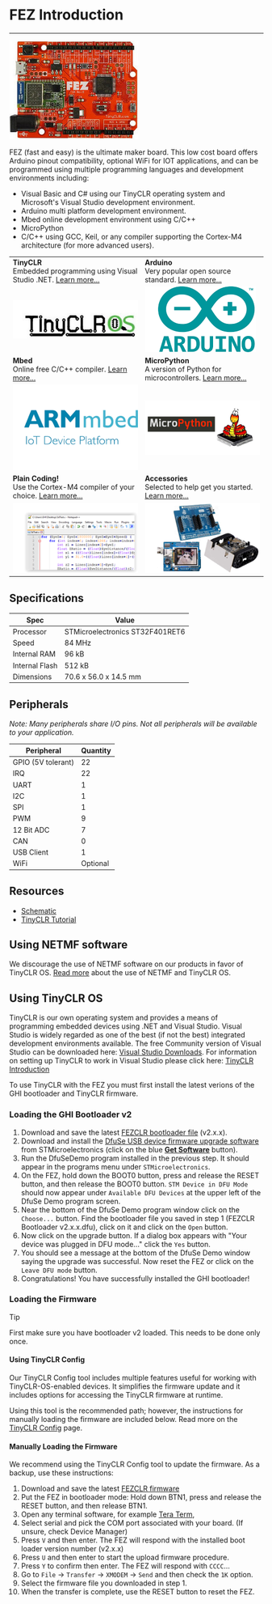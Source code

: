 # FEZ Introduction
---
![FEZ](images/fez_noborder.jpg)

FEZ (fast and easy) is the ultimate maker board. This low cost board offers Arduino pinout compatibility, optional WiFi for IOT applications, and can be programmed using multiple programming languages and development environments including:

* Visual Basic and C# using our TinyCLR operating system and Microsoft's Visual Studio development environment.
* Arduino multi platform development environment.
* Mbed online development environment using C/C++
* MicroPython
* C/C++ using GCC, Keil, or any compiler supporting the Cortex-M4 architecture (for more advanced users).

|  |  |
|--|--|
| **TinyCLR** </br> Embedded programming using Visual Studio .NET. [Learn more...](tinyclr.md) | **Arduino** </br> Very popular open source standard. [Learn more...](arduino.md) |
| [![TinyCLR](images/tinyclrlogo.jpg)](tinyclr.md) | [![Arduino](images/arduino_logo.png)](arduino.md) |
| **Mbed** </br> Online free C/C++ compiler. [Learn more...](mbed.md) | **MicroPython** </br> A version of Python for microcontrollers. [Learn more...](python.md) |
| [![Mbed Logo](images/mbed_logo.png)](mbed.md) | [![G400S](images/micro_python_logo.png)](python.md) |
| **Plain Coding!** </br> Use the Cortex-M4 compiler of your choice. [Learn more...](plain_coding.md) | **Accessories** </br> Selected to help get you started. [Learn more...](accessories.md)
| [![Sample Code](images/code.png)](plain_coding.md) | [![Accessories](images/accessories.png)](accessories.md)

## Specifications

| Spec           | Value                           |
|----------------|---------------------------------|
| Processor      | STMicroelectronics ST32F401RET6 |
| Speed          | 84 MHz                          |
| Internal RAM   | 96 kB                           |
| Internal Flash | 512 kB                          |
| Dimensions     | 70.6 x 56.0 x 14.5 mm           |

## Peripherals

*Note:  Many peripherals share I/O pins.  Not all peripherals will be available to your application.*

| Peripheral         | Quantity          |
|--------------------|-------------------|
| GPIO (5V tolerant) | 22                |
| IRQ                | 22                |
| UART               | 1                 |
| I2C                | 1                 |
| SPI                | 1                 |
| PWM                | 9                 |
| 12 Bit ADC         | 7                 |
| CAN                | 0                 |
| USB Client         | 1                 |
| WiFi               | Optional          |

## Resources
* [Schematic](http://files.ghielectronics.com/downloads/Schematics/FEZ/FEZ%20T18.pdf)
* [TinyCLR Tutorial](../tinyclr/tutorials/intro.md)

## Using NETMF software
We discourage the use of NETMF software on our products in favor of TinyCLR OS. [Read more](../legacy/netmf/intro.md) about the use of NETMF and TinyCLR OS.

## Using TinyCLR OS
TinyCLR is our own operating system and provides a means of programming embedded devices using .NET and Visual Studio.  Visual Studio is widely regarded as one of the best (if not the best) integrated development environments available.  The free Community version of Visual Studio can be downloaded here:  [Visual Studio Downloads](https://www.visualstudio.com/downloads/).  For information on setting up TinyCLR to work in Visual Studio please click here:  [TinyCLR Introduction](../tinyclr/intro.md)

To use TinyCLR with the FEZ you must first install the latest verions of the GHI bootloader and TinyCLR firmware.

### Loading the GHI Bootloader v2
1. Download and save the latest [FEZCLR bootloader file](../tinyclr/loaders/ghi_bootloader.md#fezclr) (v2.x.x).
2. Download and install the [DfuSe USB device firmware upgrade software](http://www.st.com/en/development-tools/stsw-stm32080.html#getsoftware-scroll) from STMicroelectronics (click on the blue [**Get Software**](http://www.st.com/en/development-tools/stsw-stm32080.html#getsoftware-scroll) button).
3. Run the DfuSeDemo program installed in the previous step.  It should appear in the programs menu under `STMicroelectronics`.
4. On the FEZ, hold down the BOOT0 button, press and release the RESET button, and then release the BOOT0 button.  `STM Device in DFU Mode` should now appear under `Available DFU Devices` at the upper left of the DfuSe Demo program screen.
5. Near the bottom of the DfuSe Demo program window click on the `Choose...` button.  Find the bootloader file you saved in step 1 (FEZCLR Bootloader v2.x.x.dfu), click on it and click on the `Open` button.
6. Now click on the upgrade button.  If a dialog box appears with "Your device was plugged in DFU mode..." click the `Yes` button.
7. You should see a message at the bottom of the DfuSe Demo window saying the upgrade was successful.  Now reset the FEZ or click on the `Leave DFU mode` button.
8. Congratulations!  You have successfully installed the GHI bootloader!

### Loading the Firmware

> [!Tip]
> First make sure you have bootloader v2 loaded. This needs to be done only once.

#### Using TinyCLR Config
Our TinyCLR Config tool includes multiple features useful for working with TinyCLR-OS-enabled devices. It simplifies the firmware update and it includes options for accessing the TinyCLR firmware at runtime.

Using this tool is the recommended path; however, the instructions for manually loading the firmware are included below. Read more on the [TinyCLR Config](../tinyclr/tinyclr_config.md) page.

#### Manually Loading the Firmware
We recommend using the TinyCLR Config tool to update the firmware. As a backup, use these instructions:

1. Download and save the latest [FEZCLR firmware](../tinyclr/downloads.md#fezclr)
2. Put the FEZ in bootloader mode: Hold down BTN1, press and release the RESET button, and then release BTN1.
3. Open any terminal software, for example [Tera Term](http://ttssh2.osdn.jp/),
4. Select serial and pick the COM port associated with your board. (If unsure, check Device Manager)
5. Press `V` and then enter. The FEZ will respond with the installed boot loader version number (v2.x.x)
6. Press `U` and then enter to start the upload firmware procedure.
7. Press `Y` to confirm then enter. The FEZ will respond with `CCCC`...
8. Go to `File` -> `Transfer` -> `XMODEM` -> `Send` and then check the `1K` option.
9. Select the firmware file you downloaded in step 1.
10. When the transfer is complete, use the RESET button to reset the FEZ.
